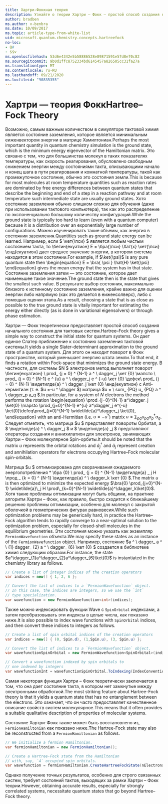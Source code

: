 ```yaml
---
title: Хартри-Фоккная теория
description: Узнайте о теории Хартри – Фокк — простой способ создания начального состояния для тактовых систем.
author: bradben
ms.author: v-benbra
ms.date: 10/09/2017
ms.topic: article-type-from-white-list
uid: microsoft.quantum.chemistry.concepts.hartreefock
no-loc:
- Q#
- $$v
ms.openlocfilehash: 53d6e4342e5b58886528e89871591e57d8e70c82
ms.sourcegitcommit: 9b0d1ffc8752334bd6145457a826505cc31fa27a
ms.translationtype: MT
ms.contentlocale: ru-RU
ms.lasthandoff: 09/21/2020
ms.locfileid: "90835355"
---
```

# <a name="hartreefock-theory"></a><span data-ttu-id="f8b5f-103">Хартри — теория Фокк</span><span class="sxs-lookup"><span data-stu-id="f8b5f-103">Hartree–Fock Theory</span></span>

<span data-ttu-id="f8b5f-104">Возможно, самым важным количеством в симуляторе тактовой химия является состояние заземления, которое является минимальным еиженвектором энергии в матрице Хамилтониан.</span><span class="sxs-lookup"><span data-stu-id="f8b5f-104">Perhaps the most important quantity in quantum chemistry simulation is the ground state, which is the minimum energy eigenvector of the Hamiltonian matrix.</span></span>
<span data-ttu-id="f8b5f-105">Это связано с тем, что для большинства молекул в таких показателях температуры, как скорость реагирования, обусловлено свободным снижением энергии между состояниями такта, описывающими начало и конец шага в пути реагирования и комнатной температуры, такой как промежуточное состояние, обычно это состояния земли.</span><span class="sxs-lookup"><span data-stu-id="f8b5f-105">This is because for most molecules at room temperature quantities such as reaction rates are dominated by free energy differences between quantum states that describe the beginning and end of a step in a reaction pathway and at room temperature such intermediate state are usually ground states.</span></span>
<span data-ttu-id="f8b5f-106">Хотя состояние заземления обычно слишком сложно для обучения (даже при использовании тактового компьютера), так как это распределение по экспоненциально большому количеству конфигураций.</span><span class="sxs-lookup"><span data-stu-id="f8b5f-106">While the ground state is typically too hard to learn (even with a quantum computer) because it is a distribution over an exponentially large number of configurations.</span></span>
<span data-ttu-id="f8b5f-107">Можно изученировать такие объемы, как энергия в состоянии заземления.</span><span class="sxs-lookup"><span data-stu-id="f8b5f-107">Quantities such as ground state energy can be learned.</span></span>
<span data-ttu-id="f8b5f-108">Например, если $ \кет{\пси} $ является любым чистым состоянием такта, то \бегин{екуатион} E = \бра{\пси} \Хат{х} \кет{\пси} \енд{екуатион} дает среднее значение энергии, в котором система находится в этом состоянии.</span><span class="sxs-lookup"><span data-stu-id="f8b5f-108">For example, if $\ket{\psi}$ is any pure quantum state then \begin{equation} E = \bra{ \psi } \hat{H} \ket{\psi} \end{equation} gives the mean energy that the system has in that state.</span></span>
<span data-ttu-id="f8b5f-109">Состояние заземления затем — это состояние, которое дает наименьшее такое значение.</span><span class="sxs-lookup"><span data-stu-id="f8b5f-109">The ground state then is the state that gives the smallest such value.</span></span> <span data-ttu-id="f8b5f-110">В результате выбор состояния, максимально близкого к истинному состоянию заземления, крайне важно для оценки энергии либо напрямую (как это делается в еиженсолверс), либо с помощью оценки этапа.</span><span class="sxs-lookup"><span data-stu-id="f8b5f-110">As a result, choosing a state that is as close as possible to the true ground state is vitally important for estimating the energy either directly (as is done in variational eigensolvers) or through phase estimation.</span></span>

<span data-ttu-id="f8b5f-111">Хартри — Фокк теоретически предоставляет простой способ создания начального состояния для тактовых систем.</span><span class="sxs-lookup"><span data-stu-id="f8b5f-111">Hartree–Fock theory gives a simple way to construct the initial state for quantum systems.</span></span> <span data-ttu-id="f8b5f-112">Он дает единое Слатер приближение к состоянию заземления тактовой системы.</span><span class="sxs-lookup"><span data-stu-id="f8b5f-112">It yields a single Slater-determinant approximation to the ground state of a quantum system.</span></span> <span data-ttu-id="f8b5f-113">Для этого он находит поворот в Фокк пространстве, который уменьшает энергию штата земли.</span><span class="sxs-lookup"><span data-stu-id="f8b5f-113">To that end, it finds a rotation within Fock-space that minimizes the ground state energy.</span></span> <span data-ttu-id="f8b5f-114">В частности, для системы $N $ электронов метод выполняет поворот \бегин{екуатион} \ prod_ {j = 0} ^ {N-1} a ^ \ dagger_j \кет {0} \мапсто \ prod_ {j = 0} ^ {N-1} e ^ {u} a ^ \ dagger_j e ^ {-u} \кет {0} \дефек\ prod_ {j = 0} ^ {N-1} \видетилде{а} ^ \ dagger_j \кет {0} \енд{екуатион} с Anti-хермитиан (т. е. $u =-u ^ \dagger $) матрица $u = \ sum_ {PQ} u_ {PQ} a ^ \ dagger_p a_q $.</span><span class="sxs-lookup"><span data-stu-id="f8b5f-114">In particular, for a system of $N$ electrons the method performs the rotation \begin{equation} \prod_{j=0}^{N-1} a^\dagger_j \ket{0} \mapsto \prod_{j=0}^{N-1} e^{u} a^\dagger_j e^{-u} \ket{0}\defeq\prod_{j=0}^{N-1}  \widetilde{a}^\dagger_j  \ket{0}, \end{equation} with an anti-Hermitian (i.e. $u= -u^\dagger$) matrix $u = \sum_{pq} u_{pq} a^\dagger_p a_q$.</span></span> <span data-ttu-id="f8b5f-115">Следует отметить, что матрица $u $ представляет повороты Орбитал, а $ \видетилде{а} ^ \ dagger_j $ и $ \видетилде{а} _j $ представляют операторы создания и аннихилатион для электронов, занимающих Хартри – Фокк молекулярное Spin-орбиты.</span><span class="sxs-lookup"><span data-stu-id="f8b5f-115">It should be noted that the matrix $u$ represents the orbital rotations and $\widetilde{a}^\dagger_j$ and $\widetilde{a}_j$ represent creation and annihilation operators for electrons occupying Hartree–Fock molecular spin-orbitals.</span></span>


<span data-ttu-id="f8b5f-116">Матрица $u $ оптимизирована для сворачивания ожидаемого энергопотребления \* \бра {0} \ prod_ {j = 0} ^ {N-1} \видетилде{а} \_ j H \прод \_ {k = 0} ^ {N-1} \видетилде{а} ^ \ dagger_k \кет {0} $.</span><span class="sxs-lookup"><span data-stu-id="f8b5f-116">The matrix $u$ is then optimized to minimize the expected energy $\bra{0} \prod_{j=0}^{N-1}  \widetilde{a}\_j  H \prod\_{k=0}^{N-1}  \widetilde{a}^\dagger_k\ket{0}$.</span></span> <span data-ttu-id="f8b5f-117">Хотя такие проблемы оптимизации могут быть общими, на практике алгоритм Хартри – Фокк, как правило, быстро сходится к ближайшему решению проблемы оптимизации, особенно для молекул с закрытой оболочкой в геометрических фигурах равновесия.</span><span class="sxs-lookup"><span data-stu-id="f8b5f-117">While such optimization problems may be generically hard, in practice the Hartree–Fock algorithm tends to rapidly converge to a near-optimal solution to the optimization problem, especially for closed-shell molecules in the equilibrium geometries.</span></span> <span data-ttu-id="f8b5f-118">Эти состояния можно указать как экземпляр `FermionWavefunction` объекта.</span><span class="sxs-lookup"><span data-stu-id="f8b5f-118">We may specify these states as an instance of the `FermionWavefunction` object.</span></span> <span data-ttu-id="f8b5f-119">Например, состояние $a ^ \ dagger_ a ^ \ {1} dagger_ {2} a ^ \ dagger_ {6} \кет {0} $ создается в библиотеке химия следующим образом.</span><span class="sxs-lookup"><span data-stu-id="f8b5f-119">For instance, the state $a^\dagger_{1}a^\dagger_{2}a^\dagger_{6}\ket{0}$ is instantiated in the chemistry library as follows.</span></span>
```csharp
// Create a list of integer indices of the creation operators
var indices = new[] { 1, 2, 6 };

// Convert the list of indices to a `FermionWavefunction` object.
// In this case, the indices are integers, so we use the `int`
// type specialization.
var wavefunction = new FermionWavefunction<int>(indices);
```
<span data-ttu-id="f8b5f-120">Также можно индексировать функции Wave с `SpinOrbital` индексами, а затем преобразовывать эти индексы в целые числа, как показано ниже.</span><span class="sxs-lookup"><span data-stu-id="f8b5f-120">It is also possible to index wave functions with `SpinOrbital` indices, and then convert these indices to integers as follows.</span></span>
```csharp
// Create a list of spin orbital indices of the creation operators
var indices = new[] { (0, Spin.d), (1,Spin.u), (3, Spin.u) };

// Convert the list of indices to a `FermionWavefunction` object.
var wavefunctionSpinOrbital = new FermionWavefunction<SpinOrbital>(indices.ToSpinOrbitals());

// Convert a wavefunction indexed by spin orbitals to
// one indexed by integers
var wavefunctionInt = wavefunctionSpinOrbital.ToIndexing(IndexConvention.UpDown);
```

<span data-ttu-id="f8b5f-121">Самая некоторая функция Хартри – Фокк теоретически заключается в том, что она дает состояние такта, в котором нет замкнутые между электронными обработкой.</span><span class="sxs-lookup"><span data-stu-id="f8b5f-121">The most striking feature about Hartree–Fock theory is that it yields a quantum state that has no entanglement between the electrons.</span></span>
<span data-ttu-id="f8b5f-122">Это означает, что он часто предоставляет качественное описание свойств систем молекулярное.</span><span class="sxs-lookup"><span data-stu-id="f8b5f-122">This means that it often provides a suitable qualitative description of properties of molecular systems.</span></span> 

<span data-ttu-id="f8b5f-123">Состояние Хартри-Фокк также может быть восстановлено из, `FermionHamiltonian`  как показано ниже.</span><span class="sxs-lookup"><span data-stu-id="f8b5f-123">The Hartree-Fock state may also be reconstructed from a `FermionHamiltonian`  as follows.</span></span>
```csharp
// We initialize a fermion Hamiltonian.
var fermionHamiltonian = new FermionHamiltonian();

// Create a Hartree-Fock state from the Hamiltonian 
// with, say, `4` occupied spin orbitals.
var wavefunction = fermionHamiltonian.CreateHartreeFockState(nElectrons: 4);
```

<span data-ttu-id="f8b5f-124">Однако получение точных результатов, особенно для строго связанных систем, требует состояний тактов, выходящих за рамки Хартри – Фокк теории.</span><span class="sxs-lookup"><span data-stu-id="f8b5f-124">However, obtaining accurate results, especially for strongly correlated systems, necessitate quantum states that go beyond Hartree–Fock theory.</span></span>

